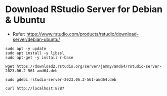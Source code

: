 # Download RStudio Server for Debian & Ubuntu
- Refer: https://www.rstudio.com/products/rstudio/download-server/debian-ubuntu/
```
sudo apt -y update
sudo apt install -y libssl
sudo apt-get -y install r-base 
```

```
wget https://download2.rstudio.org/server/jammy/amd64/rstudio-server-2023.06.2-561-amd64.deb
```

```
sudo gdebi rstudio-server-2023.06.2-561-amd64.deb
```

```
curl http://localhost:8787
```
